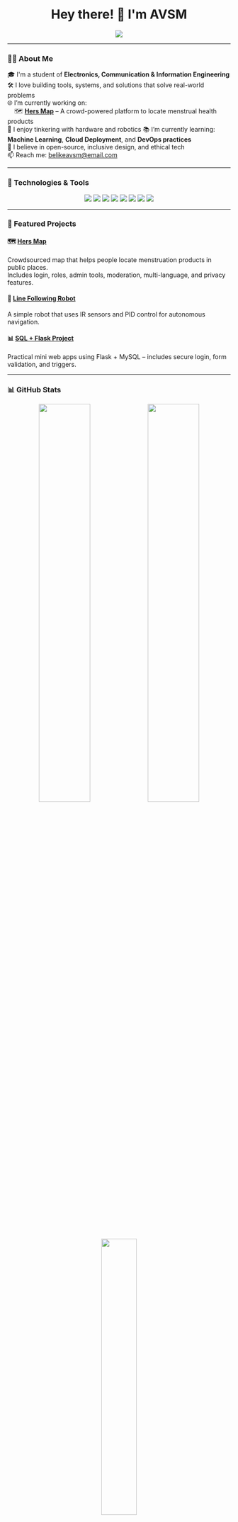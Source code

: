 <h1 align="center">Hey there! 👋 I'm AVSM</h1>

<p align="center">
  <img src="https://readme-typing-svg.demolab.com?font=Fira+Code&size=22&pause=1000&color=F77F00&center=true&vCenter=true&multiline=true&width=600&lines=Electronics+%26+Communication+Engineer+in+Making;">
</p>

---

### 🧑‍💻 About Me

🎓 I'm a student of **Electronics, Communication & Information Engineering**  
🛠 I love building tools, systems, and solutions that solve real-world problems  
🌐 I’m currently working on:  
&nbsp;&nbsp;&nbsp;&nbsp;🗺️ **[Hers Map](https://github.com/projectavsm/hers-map)** – A crowd-powered platform to locate menstrual health products  
🤖 I enjoy tinkering with hardware and robotics 
📚 I’m currently learning: **Machine Learning**, **Cloud Deployment**, and **DevOps practices**  
🌱 I believe in open-source, inclusive design, and ethical tech  
📫 Reach me: [belikeavsm@email.com](mailto:belikeavsm@email.com)

---

### 🔧 Technologies & Tools

<p align="center">
  <img src="https://img.shields.io/badge/Python-3670A0?style=for-the-badge&logo=python&logoColor=white"/>
  <img src="https://img.shields.io/badge/Flask-000000?style=for-the-badge&logo=flask"/>
  <img src="https://img.shields.io/badge/MySQL-00758F?style=for-the-badge&logo=mysql&logoColor=white"/>
  <img src="https://img.shields.io/badge/Arduino-00979D?style=for-the-badge&logo=arduino&logoColor=white"/>
  <img src="https://img.shields.io/badge/C%2FC%2B%2B-00599C?style=for-the-badge&logo=c%2B%2B&logoColor=white"/>
  <img src="https://img.shields.io/badge/Git-F05032?style=for-the-badge&logo=git&logoColor=white"/>
  <img src="https://img.shields.io/badge/Figma-F24E1E?style=for-the-badge&logo=figma&logoColor=white"/>
  <img src="https://img.shields.io/badge/VS%20Code-007ACC?style=for-the-badge&logo=visual-studio-code&logoColor=white"/>
</p>

---

### 🚀 Featured Projects

#### 🗺️ [Hers Map](https://github.com/projectavsm/hers-map)
Crowdsourced map that helps people locate menstruation products in public places.  
Includes login, roles, admin tools, moderation, multi-language, and privacy features.

#### 🤖 [Line Following Robot](https://github.com/projectavsm/line-follower)
A simple robot that uses IR sensors and PID control for autonomous navigation.

#### 📊 [SQL + Flask Project](https://github.com/projectavsm/sql-mini-projects)
Practical mini web apps using Flask + MySQL – includes secure login, form validation, and triggers.

---

### 📊 GitHub Stats

<p align="center">
  <img src="https://github-readme-stats.vercel.app/api?username=projectavsm&show_icons=true&theme=tokyonight&hide_title=true" width="48%">
  <img src="https://github-readme-streak-stats.herokuapp.com/?user=projectavsm&theme=tokyonight" width="48%">
</p>

<p align="center">
  <img src="https://github-readme-stats.vercel.app/api/top-langs/?username=projectavsm&layout=compact&theme=tokyonight" width="40%">
</p>

---

### 🌐 Connect With Me

<p align="center">
  <a href="mailto:belikeavsm@email.com"><img src="https://img.shields.io/badge/Gmail-D14836?style=for-the-badge&logo=gmail&logoColor=white" /></a>
  <a href="https://www.linkedin.com/in/abhisam-sharma"><img src="https://img.shields.io/badge/LinkedIn-blue?style=for-the-badge&logo=linkedin&logoColor=white" /></a>
  <a href="https://github.com/projectavsm"><img src="https://img.shields.io/badge/GitHub-100000?style=for-the-badge&logo=github&logoColor=white" /></a>
</p>

---

### ✨ Quote I Live By

> “Engineering is not only about knowing and being knowledgeable – it’s about creating new things.”  
> – Albert Einstein (paraphrased)

---

<!-- Optional: Activity Graph -->
<!-- ![GitHub Activity Graph](https://github-readme-activity-graph.cyclic.app/graph?username=avsm123&theme=react-dark) -->

<!-- Optional: Contribution Snake -->
<!-- ![snake gif](https://github.com/avsm123/avsm123/blob/output/github-contribution-grid-snake.svg) -->
